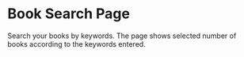 # Book Search Page

Search your books by keywords. The page shows selected number of books according to the keywords entered.